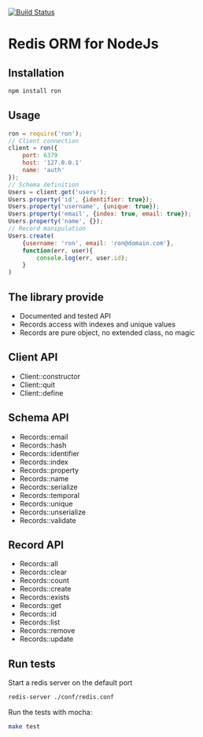 [![Build Status](https://secure.travis-ci.org/wdavidw/node-ron.png)](http://travis-ci.org/wdavidw/node-ron)

Redis ORM for NodeJs
====================

Installation
------------

```bash
npm install ron
```

Usage
-----

```javascript
ron = require('ron');
// Client connection
client = ron({
    port: 6379
    host: '127.0.0.1'
    name: 'auth'
});
// Schema definition
Users = client.get('users');
Users.property('id', {identifier: true});
Users.property('username', {unique: true});
Users.property('email', {index: true, email: true});
Users.property('name', {});
// Record manipulation
Users.create(
    {username: 'ron', email: 'ron@domain.com'},
    function(err, user){
        console.log(err, user.id);
    }
)
```

The library provide
-------------------

*	Documented and tested API
*   Records access with indexes and unique values
*   Records are pure object, no extended class, no magic

Client API
----------

*   Client::constructor
*   Client::quit
*   Client::define

Schema API
----------

*   Records::email
*   Records::hash
*   Records::identifier
*   Records::index
*   Records::property
*   Records::name
*   Records::serialize
*   Records::temporal
*   Records::unique
*   Records::unserialize
*   Records::validate

Record API
----------

*   Records::all
*   Records::clear
*   Records::count
*   Records::create
*   Records::exists
*   Records::get
*   Records::id
*   Records::list
*   Records::remove
*   Records::update

Run tests
---------

Start a redis server on the default port
```bash
redis-server ./conf/redis.conf
```

Run the tests with mocha:
```bash
make test
```


